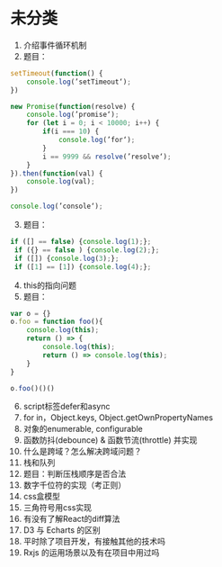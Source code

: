 # 未分类

1. 介绍事件循环机制
2. 题目：
```js
setTimeout(function() {
    console.log(’setTimeout‘);
})

new Promise(function(resolve) {
    console.log(’promise‘);
    for (let i = 0; i < 10000; i++) {
        if(i === 10) {
            console.log(’for‘);
        }
        i == 9999 && resolve(’resolve‘);
    }
}).then(function(val) {
    console.log(val);
})

console.log(’console‘);
```
3. 题目：
```js
if ([] == false) {console.log(1);};
 if ({} == false ) {console.log(2);};
 if ([]) {console.log(3);};
 if ([1] == [1]) {console.log(4);};
```

4. this的指向问题
5. 题目：
```js
var o = {}
o.foo = function foo(){
    console.log(this);
    return () => {
        console.log(this);
        return () => console.log(this);
    }
}

o.foo()()()
```
6. script标签defer和async
7. for in，Object.keys, Object.getOwnPropertyNames
8. 对象的enumerable, configurable
9. 函数防抖(debounce) & 函数节流(throttle) 并实现
10. 什么是跨域？怎么解决跨域问题？
11. 栈和队列
12. 题目：判断压栈顺序是否合法
13. 数字千位符的实现（考正则）
14. css盒模型
15. 三角符号用css实现
16. 有没有了解React的diff算法
17. D3 与 Echarts 的区别
18. 平时除了项目开发，有接触其他的技术吗
19. Rxjs 的运用场景以及有在项目中用过吗